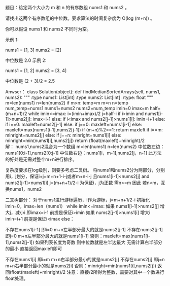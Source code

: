 题目：给定两个大小为 m 和 n 的有序数组 nums1 和 nums2 。

请找出这两个有序数组的中位数。要求算法的时间复杂度为 O(log (m+n)) 。

你可以假设 nums1 和 nums2 不同时为空。

示例 1:

nums1 = [1, 3]
nums2 = [2]

中位数是 2.0
示例 2:

nums1 = [1, 2]
nums2 = [3, 4]

中位数是 (2 + 3)/2 = 2.5

Anwser：
class Solution(object):
    def findMedianSortedArrays(self, nums1, nums2):
        """
        :type nums1: List[int]
        :type nums2: List[int]
        :rtype: float
        """
        m=len(nums1)
        n=len(nums2)
        if m>n:
            temp=m
            m=n
            n=temp
            num_temp=nums1
            nums1=nums2
            nums2=num_temp
        imin=0
        imax=m
        half=(m+n+1)/2
        while imin<=imax:
            i=(imin+imax)/2
            j=half-i
            if i>imin and nums1[i-1]>nums2[j]:
                imax=i-1
            else:
                if i<imax and nums2[j-1]>nums1[i]:
                    imin=i+1
                else:
                    if i==0:
                        maxleft=nums2[j-1]
                    else:
                        if j==0:
                            maxleft=nums1[i-1]
                        else:
                            maxleft=max(nums1[i-1],nums2[j-1])
                    if (m+n)%2==1:
                        return maxleft
                    if i==m:
                        minright=nums2[j]
                    else:
                        if j==n:
                            minright=nums1[i]
                        else:
                            minright=min(nums1[i],nums2[j])
                    return (float(maxleft)+minright)/2    
解：
nums1,nums2混合为一个数组
m=len(nums1)
n=len(nums2)
中位数左边：nums1[0:i-1],nums2[0:j-1]
中位数右边：nums1[i，m-1],nums2[j，n-1]
此方法的好处是无需对整个m+n进行排序。

复杂度要求在log级别，则要多考虑二叉树。
将nums1和nums2分为两部分，分别用i，j划分，保证i+j=m+n+1-i-j或者m+n-i-j 且nums1[i-1]<nums2[j] and nums2[j-1]<nums1[i]
j=(m+n+1)/2-i 为保证i，j为正数 需n>=m 因此 若n<m，互换nums1，nums2

二叉树部分：
对于nums1进行游标遍历，i作为游标，j=m+n+1/2-i
初始化 imin=0，imax=len（nums1）
while imin<=imax:
如果 nums1[i-1]>nums2[j] 增大j，减小i 即imax=i-1 前提是保证i>imin
如果 nums2[j-1]>nums1[i] 增大i imin=i+1 前提是保证i<imax
else：

不存在nums1[i-1] 即i=0 m+n左半部分最大的就是nums2[j-1]
不存在nums2[j-1] 即j=0 m+n左半部分最大的就是nums1[i-1]
否则：maxleft=max(nums1[i-1],nums2[j-1])
如果列表长度为奇数 则中位数就是左半边最大 无需计算右半部分的最小 直接返回maxleft即可

不存在nums1[i] 即i=m m+n右半部分最小的就是nums2[j]
不存在nums2[j] 即j=n m+n右半部分最小的就是nums2[i]
否则：minright=min(nums1[i],nums2[j])
返回(float(maxleft)+minright)/2  注意：直接/2所得为整数，需要对其中一个数进行float处理。


